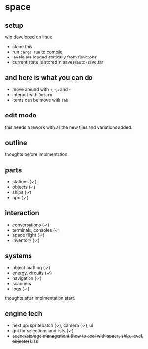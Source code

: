 space
=====

setup
-----

wip
developed on linux

* clone this
* run `cargo run` to compile
* levels are loaded statically from functions
* current state is stored in saves/auto-save.tar

and here is what you can do
---------------------------

* move around with `↑`,`→`,`↓` and `←`
* interact with `Return`
* items can be move with `Tab`

edit mode
---------

this needs a rework with all the new tiles and variations added.

outline
-------

thoughts before implmentation.

parts
-----

* stations (✓)
* objects (✓)
* ships (✓)
* npc (✓)

interaction
-----------

* conversations (✓)
* terminals, consoles (✓)
* space flight (✓)
* inventory (✓)

systems
-------

* object crafting (✓)
* energy, circuits (✓)
* navigation (✓)
* scanners
* logs (✓)

thoughts after implmentation start.

engine tech
-----------

* next up: spritebatch (✓), camera (✓), ui
* gui for selections and lists (✓)
* ~~scene/storage management (how to deal with space, ship, level, objects)~~ kiss